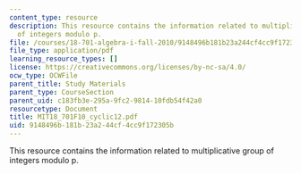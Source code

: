 ```yaml
---
content_type: resource
description: This resource contains the information related to multiplicative group
  of integers modulo p.
file: /courses/18-701-algebra-i-fall-2010/9148496b181b23a244cf4cc9f172305b_MIT18_701F10_cyclic12.pdf
file_type: application/pdf
learning_resource_types: []
license: https://creativecommons.org/licenses/by-nc-sa/4.0/
ocw_type: OCWFile
parent_title: Study Materials
parent_type: CourseSection
parent_uid: c183fb3e-295a-9fc2-9814-10fdb54f42a0
resourcetype: Document
title: MIT18_701F10_cyclic12.pdf
uid: 9148496b-181b-23a2-44cf-4cc9f172305b
---
```

This resource contains the information related to multiplicative group of integers modulo p.